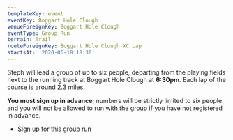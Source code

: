 ```yaml
---
templateKey: event
eventKey: Boggart Hole Clough
venueForeignKey: Boggart Hole Clough
eventType: Group Run
terrain: Trail
routeForeignKey: Boggart Hole Clough XC Lap
startsAt: '2020-06-18 18:30'
---
```

Steph will lead a group of up to six people, departing from the playing fields
next to the running track at Boggart Hole Clough at **6:30pm**. Each lap of the
course is around 2.3 miles.

**You must sign up in advance**; numbers will be strictly limited to six people 
and you will not be allowed to run with the group if you have not registered in 
advance.

* [Sign up for this group run](https://doodle.com/poll/3aw7nwqkkgqw2fi2)
